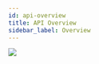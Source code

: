 ```yaml
---
id: api-overview
title: API Overview
sidebar_label: Overview
---
```


<img src="https://yuml.me/diagram/classic/class/[CastContext]->[SessionManager],[CastContext]->[RemoteMediaClient],[SessionManager]-currentSession*>[Session],[SessionManager]-currentCastSession*>[CastSession],[Session]^-[CastSession],[CastSession]->[RemoteMediaClient]"/>

<!--
- `GoogleCast.getCastState().then(state => {})`
- `GoogleCast.loadMedia(mediaLoadRequest)`
- `GoogleCast.play()`
- `GoogleCast.pause()`
- `GoogleCast.seek(playPosition)` - jump to position in seconds from the beginning of the stream
- `GoogleCast.stop()`
- `GoogleCast.endSession(stopCasting)`
- `GoogleCast.initChannel('urn:x-cast:...')` - initialize custom channel for communication with Cast receiver app. Once you do this, you can subscribe to `CHANNEL_*` events.
- `GoogleCast.sendMessage('urn:x-cast:...', message)` - send message over the custom channel
- -->
